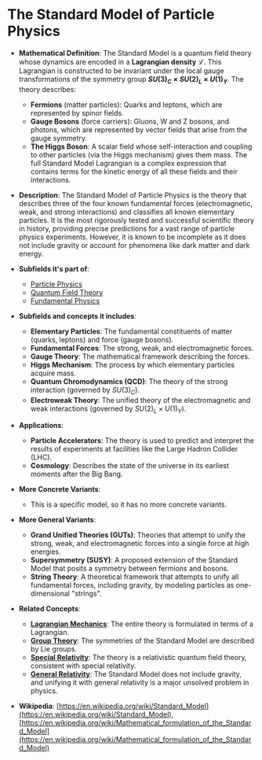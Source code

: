# The Standard Model of Particle Physics

- **Mathematical Definition**: The Standard Model is a quantum field theory whose dynamics are encoded in a **Lagrangian density** $\mathcal{L}$. This Lagrangian is constructed to be invariant under the local gauge transformations of the symmetry group **$SU(3)_C \times SU(2)_L \times U(1)_Y$**. The theory describes:
    - **Fermions** (matter particles): Quarks and leptons, which are represented by spinor fields.
    - **Gauge Bosons** (force carriers): Gluons, W and Z bosons, and photons, which are represented by vector fields that arise from the gauge symmetry.
    - **The Higgs Boson**: A scalar field whose self-interaction and coupling to other particles (via the Higgs mechanism) gives them mass.
The full Standard Model Lagrangian is a complex expression that contains terms for the kinetic energy of all these fields and their interactions.

- **Description**: The Standard Model of Particle Physics is the theory that describes three of the four known fundamental forces (electromagnetic, weak, and strong interactions) and classifies all known elementary particles. It is the most rigorously tested and successful scientific theory in history, providing precise predictions for a vast range of particle physics experiments. However, it is known to be incomplete as it does not include gravity or account for phenomena like dark matter and dark energy.

- **Subfields it's part of**:
    - [Particle Physics](https://en.wikipedia.org/wiki/Particle_physics)
    - [Quantum Field Theory](https://en.wikipedia.org/wiki/Quantum_field_theory)
    - [Fundamental Physics](https://en.wikipedia.org/wiki/Fundamental_physics)

- **Subfields and concepts it includes**:
    - **Elementary Particles**: The fundamental constituents of matter (quarks, leptons) and force (gauge bosons).
    - **Fundamental Forces**: The strong, weak, and electromagnetic forces.
    - **Gauge Theory**: The mathematical framework describing the forces.
    - **Higgs Mechanism**: The process by which elementary particles acquire mass.
    - **Quantum Chromodynamics (QCD)**: The theory of the strong interaction (governed by $SU(3)_C$).
    - **Electroweak Theory**: The unified theory of the electromagnetic and weak interactions (governed by $SU(2)_L \times U(1)_Y$).

- **Applications**:
    - **Particle Accelerators**: The theory is used to predict and interpret the results of experiments at facilities like the Large Hadron Collider (LHC).
    - **Cosmology**: Describes the state of the universe in its earliest moments after the Big Bang.

- **More Concrete Variants**:
    - This is a specific model, so it has no more concrete variants.

- **More General Variants**:
    - **Grand Unified Theories (GUTs)**: Theories that attempt to unify the strong, weak, and electromagnetic forces into a single force at high energies.
    - **Supersymmetry (SUSY)**: A proposed extension of the Standard Model that posits a symmetry between fermions and bosons.
    - **String Theory**: A theoretical framework that attempts to unify all fundamental forces, including gravity, by modeling particles as one-dimensional "strings".

- **Related Concepts**:
    - **[Lagrangian Mechanics](../analytical_mechanics/lagrangian_mechanics.md)**: The entire theory is formulated in terms of a Lagrangian.
    - **[Group Theory](../../pure_mathematics/algebra/group.md)**: The symmetries of the Standard Model are described by Lie groups.
    - **[Special Relativity](../special_relativity/special_relativity.md)**: The theory is a relativistic quantum field theory, consistent with special relativity.
    - **[General Relativity](../general_relativity/einstein_field_equations.md)**: The Standard Model does not include gravity, and unifying it with general relativity is a major unsolved problem in physics.

- **Wikipedia**: [https://en.wikipedia.org/wiki/Standard_Model](https://en.wikipedia.org/wiki/Standard_Model), [https://en.wikipedia.org/wiki/Mathematical_formulation_of_the_Standard_Model](https://en.wikipedia.org/wiki/Mathematical_formulation_of_the_Standard_Model)
